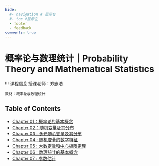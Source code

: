 ```yaml
---
hide:
  #- navigation # 显示右
  #- toc #显示左
  - footer
  - feedback
comments: true
---  
```


# 概率论与数理统计｜Probability Theory and Mathematical Statistics

!!! 课程信息
	授课老师：郑志浩
	
	教材：概率论与数理统计

## Table of Contents

- [Chapter 01：概率论的基本概念](Chapter%201/)
- [Chapter 02：随机变量及其分布](Chapter%202/)
- [Chapter 03 : 多元随机变量及其分布](Chapter%203/)
- [Chapter 04 : 随机变量的数字特征](Chapter%204/)
- [Chapter 05 : 大数定律和中心极限定理](Chapter%205/)
- [Chapter 06 : 数理统计的基本概念](Chapter%206/)
- [Chapter 07 : 参数估计](Chapter%207/)
